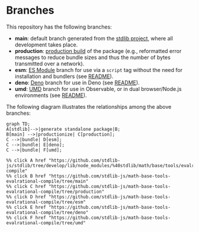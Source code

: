 <!--

@license Apache-2.0

Copyright (c) 2022 The Stdlib Authors.

Licensed under the Apache License, Version 2.0 (the "License");
you may not use this file except in compliance with the License.
You may obtain a copy of the License at

    http://www.apache.org/licenses/LICENSE-2.0

Unless required by applicable law or agreed to in writing, software
distributed under the License is distributed on an "AS IS" BASIS,
WITHOUT WARRANTIES OR CONDITIONS OF ANY KIND, either express or implied.
See the License for the specific language governing permissions and
limitations under the License.

-->

# Branches

This repository has the following branches:

-   **main**: default branch generated from the [stdlib project][stdlib-url], where all development takes place.
-   **production**: [production build][production-url] of the package (e.g., reformatted error messages to reduce bundle sizes and thus the number of bytes transmitted over a network).
-   **esm**: [ES Module][esm-url] branch for use via a `script` tag without the need for installation and bundlers (see [README][esm-readme]).
-   **deno**: [Deno][deno-url] branch for use in Deno (see [README][deno-readme]).
-   **umd**: [UMD][umd-url] branch for use in Observable, or in dual browser/Node.js environments (see [README][umd-readme]).

The following diagram illustrates the relationships among the above branches:

```mermaid
graph TD;
A[stdlib]-->|generate standalone package|B;
B[main] -->|productionize| C[production];
C -->|bundle| D[esm];
C -->|bundle| E[deno];
C -->|bundle| F[umd];

%% click A href "https://github.com/stdlib-js/stdlib/tree/develop/lib/node_modules/%40stdlib/math/base/tools/evalrational-compile"
%% click B href "https://github.com/stdlib-js/math-base-tools-evalrational-compile/tree/main"
%% click C href "https://github.com/stdlib-js/math-base-tools-evalrational-compile/tree/production"
%% click D href "https://github.com/stdlib-js/math-base-tools-evalrational-compile/tree/esm"
%% click E href "https://github.com/stdlib-js/math-base-tools-evalrational-compile/tree/deno"
%% click F href "https://github.com/stdlib-js/math-base-tools-evalrational-compile/tree/umd"
```

[stdlib-url]: https://github.com/stdlib-js/stdlib/tree/develop/lib/node_modules/%40stdlib/math/base/tools/evalrational-compile
[production-url]: https://github.com/stdlib-js/math-base-tools-evalrational-compile/tree/production
[deno-url]: https://github.com/stdlib-js/math-base-tools-evalrational-compile/tree/deno
[deno-readme]: https://github.com/stdlib-js/math-base-tools-evalrational-compile/blob/deno/README.md
[umd-url]: https://github.com/stdlib-js/math-base-tools-evalrational-compile/tree/umd
[umd-readme]: https://github.com/stdlib-js/math-base-tools-evalrational-compile/blob/umd/README.md
[esm-url]: https://github.com/stdlib-js/math-base-tools-evalrational-compile/tree/esm
[esm-readme]: https://github.com/stdlib-js/math-base-tools-evalrational-compile/blob/esm/README.md